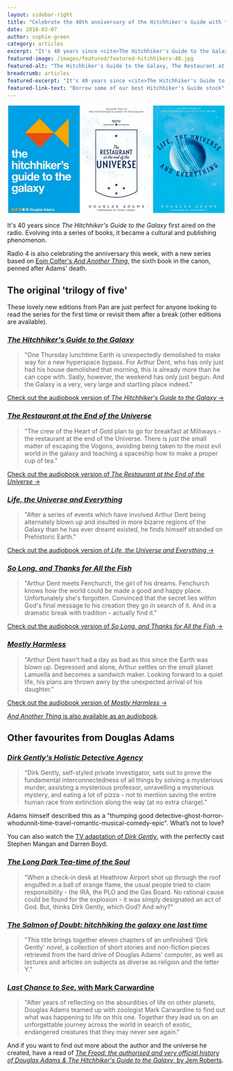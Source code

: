 ```yaml
---
layout: sidebar-right
title: "Celebrate the 40th anniversary of the Hitchhiker's Guide with these top Douglas Adams titles"
date: 2018-03-07
author: sophie-green
category: articles
excerpt: "It's 40 years since <cite>The Hitchhiker's Guide to the Galaxy</cite> first aired on the radio. Evolving into a series of books, it became a cultural and publishing phenomenon."
featured-image: /images/featured/featured-hitchhikers-40.jpg
featured-alt: "The Hitchhiker's Guide to the Galaxy, The Restaurant at the End of the Universe, Life, the Universe and Everything"
breadcrumb: articles
featured-excerpt: "It's 40 years since <cite>The Hitchhiker's Guide to the Galaxy</cite> first aired on the radio. Evolving into a series of books, it became a cultural and publishing phenomenon."
featured-link-text: "Borrow some of our best Hitchhiker's Guide stock"
---
```


![The Hitchhiker's Guide to the Galaxy, The Restaurant at the End of the Universe, Life, the Universe and Everything](/images/featured/featured-hitchhikers-40.jpg)

It's 40 years since <cite>The Hitchhiker's Guide to the Galaxy</cite> first aired on the radio. Evolving into a series of books, it became a cultural and publishing phenomenon.

Radio 4 is also celebrating the anniversary this week, with a new series based on [Eoin Colfer's <cite>And Another Thing</cite>](https://suffolk.spydus.co.uk/cgi-bin/spydus.exe/ENQ/OPAC/BIBENQ?BRN=47848), the sixth book in the canon, penned after Adams' death.

## The original 'trilogy of five'

These lovely new editions from Pan are just perfect for anyone looking to read the series for the first time or revisit them after a break (other editions are available).

### [<cite>The Hitchhiker's Guide to the Galaxy</cite>](https://suffolk.spydus.co.uk/cgi-bin/spydus.exe/ENQ/OPAC/BIBENQ?BRN=2240716)

> "One Thursday lunchtime Earth is unexpectedly demolished to make way for a new hyperspace bypass. For Arthur Dent, who has only just had his house demolished that morning, this is already more than he can cope with. Sadly, however, the weekend has only just begun. And the Galaxy is a very, very large and startling place indeed."

[Check out the audiobook version of <cite>The Hitchhiker's Guide to the Galaxy</cite> &rarr;](https://suffolk.spydus.co.uk/cgi-bin/spydus.exe/ENQ/OPAC/BIBENQ?BRN=1819020)

### [<cite>The Restaurant at the End of the Universe</cite>](https://suffolk.spydus.co.uk/cgi-bin/spydus.exe/ENQ/OPAC/BIBENQ?BRN=2019791)

> "The crew of the Heart of Gold plan to go for breakfast at Milliways - the restaurant at the end of the Universe. There is just the small matter of escaping the Vogons, avoiding being taken to the most evil world in the galaxy and teaching a spaceship how to make a proper cup of tea."

[Check out the audiobook version of <cite>The Restaurant at the End of the Universe</cite> &rarr;](https://suffolk.spydus.co.uk/cgi-bin/spydus.exe/ENQ/OPAC/BIBENQ?BRN=1819149)

### [<cite>Life, the Universe and Everything</cite>](https://suffolk.spydus.co.uk/cgi-bin/spydus.exe/ENQ/OPAC/BIBENQ?BRN=2019793)

> "After a series of events which have involved Arthur Dent being alternately blown up and insulted in more bizarre regions of the Galaxy than he has ever dreamt existed, he finds himself stranded on Prehistoric Earth."

[Check out the audiobook version of <cite>Life, the Universe and Everything</cite> &rarr;](https://suffolk.spydus.co.uk/cgi-bin/spydus.exe/ENQ/OPAC/BIBENQ?BRN=1819151)

### [<cite>So Long, and Thanks for All the Fish</cite>](https://suffolk.spydus.co.uk/cgi-bin/spydus.exe/ENQ/OPAC/BIBENQ?BRN=2019792)

> "Arthur Dent meets Fenchurch, the girl of his dreams. Fenchurch knows how the world could be made a good and happy place. Unfortunately she's forgotten. Convinced that the secret lies within God's final message to his creation they go in search of it. And in a dramatic break with tradition - actually find it."

[Check out the audiobook version of <cite>So Long, and Thanks for All the Fish</cite> &rarr;](https://suffolk.spydus.co.uk/cgi-bin/spydus.exe/ENQ/OPAC/BIBENQ?BRN=379758)

### [<cite>Mostly Harmless</cite>](https://suffolk.spydus.co.uk/cgi-bin/spydus.exe/ENQ/OPAC/BIBENQ?BRN=2019794)

> "Arthur Dent hasn't had a day as bad as this since the Earth was blown up. Depressed and alone, Arthur settles on the small planet Lamuella and becomes a sandwich maker. Looking forward to a quiet life, his plans are thrown awry by the unexpected arrival of his daughter."

[Check out the audiobook version of <cite>Mostly Harmless</cite> &rarr;](https://suffolk.spydus.co.uk/cgi-bin/spydus.exe/ENQ/OPAC/BIBENQ?BRN=1819155)

[<cite>And Another Thing</cite> is also available as an audiobook](https://suffolk.spydus.co.uk/cgi-bin/spydus.exe/ENQ/OPAC/BIBENQ?BRN=621796).

## Other favourites from Douglas Adams

### [<cite>Dirk Gently's Holistic Detective Agency</cite>](https://suffolk.spydus.co.uk/cgi-bin/spydus.exe/ENQ/OPAC/BIBENQ?BRN=1273347)

> "Dirk Gently, self-styled private investigator, sets out to prove the fundamental interconnectedness of all things by solving a mysterious murder, assisting a mysterious professor, unravelling a mysterious mystery, and eating a lot of pizza - not to mention saving the entire human race from extinction along the way (at no extra charge)."

Adams himself described this as a "thumping good detective-ghost-horror-whodunnit-time-travel-romantic-musical-comedy-epic". What’s not to love?

You can also watch the [TV adaptation of <cite>Dirk Gently</cite>](https://suffolk.spydus.co.uk/cgi-bin/spydus.exe/ENQ/OPAC/BIBENQ?BRN=951563), with the perfectly cast Stephen Mangan and Darren Boyd.

### [<cite>The Long Dark Tea-time of the Soul</cite>](https://suffolk.spydus.co.uk/cgi-bin/spydus.exe/ENQ/OPAC/BIBENQ?BRN=1273348)

> "When a check-in desk at Heathrow Airport shot up through the roof engulfed in a ball of orange flame, the usual people tried to claim responsibility - the IRA, the PLO and the Gas Board. No rational cause could be found for the explosion - it was simply designated an act of God. But, thinks Dirk Gently, which God? And why?"

### [<cite>The Salmon of Doubt: hitchhiking the galaxy one last time</cite>](https://suffolk.spydus.co.uk/cgi-bin/spydus.exe/ENQ/OPAC/BIBENQ?BRN=1273352)

> "This title brings together eleven chapters of an unfinished 'Dirk Gently' novel, a collection of short stories and non-fiction pieces retrieved from the hard drive of Douglas Adams' computer, as well as lectures and articles on subjects as diverse as religion and the letter Y."

### [<cite>Last Chance to See</cite>, with Mark Carwardine](https://suffolk.spydus.co.uk/cgi-bin/spydus.exe/ENQ/OPAC/BIBENQ?BRN=242813)

> "After years of reflecting on the absurdities of life on other planets, Douglas Adams teamed up with zoologist Mark Carwardine to find out what was happening to life on this one. Together they lead us on an unforgettable journey across the world in search of exotic, endangered creatures that they may never see again."

And if you want to find out more about the author and the universe he created, have a read of [<cite>The Frood: the authorised and very official history of Douglas Adams & The Hitchhiker's Guide to the Galaxy</cite>, by Jem Roberts](https://suffolk.spydus.co.uk/cgi-bin/spydus.exe/ENQ/OPAC/BIBENQ?BRN=1816190).
